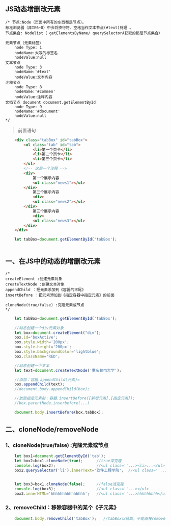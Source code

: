 ## JS动态增删改元素
>
    /* 节点:Node（页面中所有的东西都是节点）。
    标准浏览器（非IE6~8）中会将换行符、空格当作文本节点(#text)处理 。
    节点集合: Nodelist（ getElementsByName/ querySelectorA获取的都是节点集合）
    
    元素节点（元素标签）
        node Type: 1
        nodeName:大写的标签名
        nodeValue:null
    文本节点
        node Type: 3
        nodeName:'#text'
        nodeValue:文本内容
    注释节点
        node Type: 8
        nodeName:'#commen'
        nodeValue:注释内容
    文档节点 document document.getElementById
        node Type: 9
        nodeName:'#document'
        nodeValue:null 
    */
> 前置语句
```html
    <div class="tabBox" id="tabBox">
        <ul class="tab" id="tab">
            <li>第一个页卡</li>
            <li>第二个页卡</li>
            <li>第三个页卡</li>
        </ul>
        <!-- 这是一个注释 -->
        <div>
            第一个展示内容
            <ul class="news1"></ul>
        </div>
            第二个展示内容
            <div>
            <ul class="news2"></ul>
        </div>
            第三个展示内容
            <div>
            <ul class="news3"></ul>
        </div>
    </div>
```
```javascript
    let tabBox=document.getElementById('tabBox');
    
```
## 一、在JS中的动态的增删改元素
> 
    /* 
    createElement :创建元素对象
    createTextNode :创建文本对象
    appendChild ：把元素添加到《容器的末尾》
    insertBefore ：把元素添加到《指定容器中指定元素》的前面

    cloneNode(true/false) :克隆元素或节点
    */

```javascript
    let tabBox=document.getElementById('tabBox');
    
    //动态创建一个div元素对象
    let box=document.createElement("div");
    box.id='boxActive';
    box.style.width='200px';
    box.style.height='200px';
    box.style.backgroundColor='lightblue';
    box.className='RED';

    //动态创建一个文本
    let text=document.createTextNode('重庆邮电大学');

    //添加：容器.appendChild(元素)=
    box.appendChild(text);
    //document.body.appendChild(box);

    //放到指定元素前：容器.insertBefore([新增元素],[指定元素]);
    //box.parentNode.inserbefore(...)

    document.body.insertBefore(box,tabBox);
```

## 二、cloneNode/removeNode
### 1、cloneNode(true/false) :克隆元素或节点

```javascript
    let box1=document.getElementById('tab');
    let box2=box1.cloneNode(true);      //true深克隆
    console.log(box2);                  //<ul class=''...><li>...</ul>  
    box2.querySelector('li').innerText='软件工程学院';  //<ul class=''...><li>软件...</ul> 


    let box3=box1.cloneNode(false);     //false浅克隆
    console.log(box3);                  //<ul class=''...></ul>        
    box3.innerHTML='hhhhhhhhhhhhhhh';   //<ul class=''...>hhhhhhhhh</ul> 
```

### 2、removeChild：移除容器中的某个《子元素》
```javascript
    document.body.removeChild('tabBox');   //tabBox以获取，不能直接removeChild('div')
```